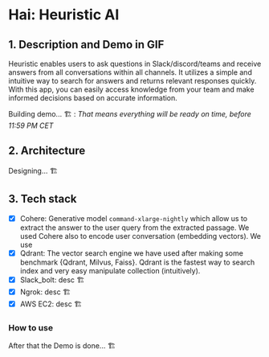 # Hai: Heuristic AI

## 1. Description and Demo in GIF
Heuristic enables users to ask questions in Slack/discord/teams and receive answers from all conversations within all channels. It utilizes a simple and intuitive way to search for answers and returns relevant responses quickly. With this app, you can easily access knowledge from your team and make informed decisions based on accurate information.

Building demo... 🏗️ : _That means everything will be ready on time, before 11:59 PM CET_


## 2. Architecture

Designing... 🏗️


## 3. Tech stack

- [x] Cohere: Generative model `command-xlarge-nightly` which allow us to extract the answer to the user query from the extracted passage. We used Cohere also to  encode user conversation (embedding vectors). We use 
- [x] Qdrant: The vector search engine we have used after making some benchmark {Qdrant, Milvus, Faiss}. Qdrant is the fastest way to search index and very easy manipulate collection (intuitively).
- [x] Slack_bolt: desc 🏗️
- [x] Ngrok: desc 🏗️
- [x] AWS EC2: desc 🏗️

### How to use

After that the Demo is done... 🏗️